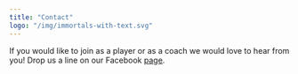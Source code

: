 ```yaml
---
title: "Contact"
logo: "/img/immortals-with-text.svg"
---
```


If you would like to join as a player or as a coach we would love to hear from
you! Drop us a line on our Facebook
[page](https://www.facebook.com/ImmortalsAFC/).
